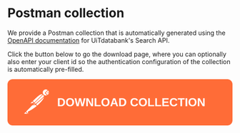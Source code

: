# Postman collection

We provide a Postman collection that is automatically generated using the [OpenAPI documentation](openapi.md) for UiTdatabank's Search API.

Click the button below to go the download page, where you can optionally also enter your client id so the authentication configuration of the collection is automatically pre-filled.

<!-- focus: false -->

[![Download postman collection](https://raw.githubusercontent.com/cultuurnet/apidocs/main/assets/postman-button.svg)](https://postman.publiq.be/?api=udb-search)
